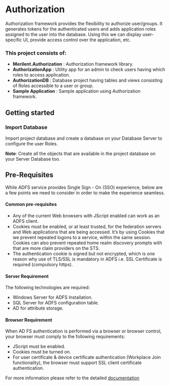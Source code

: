 # Authorization #

Authorization framework provides the flexibility to authorize user/groups. It generates tokens for the authenticated users and adds application roles assigned to the user into the database. Using this we can display user-specific UI, provide access control over the application, etc.

### This project consists of: ###

  * **Merilent.Authorization** : Authorization framework library.
  * **AuthorizationApp**       : Utility app for an admin to check users having which roles to access application.
  * **AuthorizationDB**        : Database project having tables and views consisting of Roles accessible to a user or group.
  * **Sample Application**     : Sample application using Authorization framework.


## Getting started ##
### Import Database ###
 
Import project database and create a database on your Database Server to configure the user Roles.

**Note**: Create all the objects that are available in the project database on your Server Database too.

## Pre-Requisites ##

While ADFS service provides Single Sign - On (SSO) experience, below are a few points we need to consider in order to make the experience seamless.

#### Common pre-requisites ####

* Any of the current Web browsers with JScript enabled can work as an ADFS client.
* Cookies must be enabled, or at least trusted, for the federation servers and Web applications that are being accessed. It’s by using Cookies that we prevent repeated logons to a service, within the same session. Cookies can also prevent repeated home realm discovery prompts with that are more claim providers on the STS. 
* The authentication cookie is signed but not encrypted, which is one reason why use of TLS/SSL is mandatory in ADFS i.e. SSL Certificate is required (compulsory https).

#### Server Requirement ####

The following technologies are required:

* Windows Server for ADFS Installation.
* SQL Server for ADFS configuration table.
* AD for attribute storage.

#### Browser Requirement ####

When AD FS authentication is performed via a browser or browser control, your browser must comply to the following requirements:

* JScript must be enabled.
* Cookies must be turned on.
* For user certificate & device certificate authentication (Workplace Join functionality), the browser must support SSL client    certificate authentication.


For more information please refer to the detailed [documentation](https://github.com/Merilent/Authorization/wiki)



